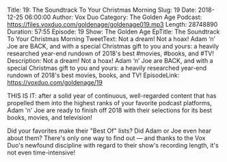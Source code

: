 Title: 19: The Soundtrack To Your Christmas Morning
Slug: 19
Date: 2018-12-25 06:00:00
Author: Vox Duo
Category: The Golden Age
Podcast: https://files.voxduo.com/goldenage/goldenage019.mp3
Length: 28748890
Duration: 57:55
Episode: 19
Show: The Golden Age
EpTitle: The Soundtrack To Your Christmas Morning
TweetText: Not a dream! Not a hoax! Adam ‘n’ Joe are BACK, and with a special Christmas gift to you and yours: a heavily researched year-end rundown of 2018's best #movies, #books, and #TV!
Description: Not a dream! Not a hoax! Adam ‘n’ Joe are BACK, and with a special Christmas gift to you and yours: a heavily researched year-end rundown of 2018's best movies, books, and TV!
EpisodeLink: https://voxduo.com/goldenage/19



THIS IS IT: after a solid year of continuous, well-regarded content that has propelled them into the highest ranks of your favorite podcast platforms, Adam 'n' Joe are ready to finish off 2018 with their selections for its best books, movies, and television!

Did your favorites make their "Best Of" lists? Did Adam or Joe even hear about them? There's only one way to find out — and thanks to the Vox Duo's newfound discipline with regard to their show's recording length, it's not even time-intensive!
